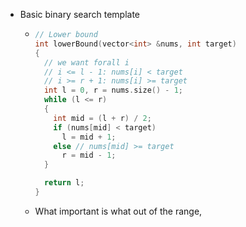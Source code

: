 - Basic binary search template
	- ```cpp
	  // Lower bound
	  int lowerBound(vector<int> &nums, int target)
	  {
	    // we want forall i
	    // i <= l - 1: nums[i] < target
	    // i >= r + 1: nums[i] >= target
	    int l = 0, r = nums.size() - 1;
	    while (l <= r)
	    {
	      int mid = (l + r) / 2;
	      if (nums[mid] < target)
	        l = mid + 1;
	      else // nums[mid] >= target
	        r = mid - 1;
	    }
	  
	    return l;
	  }
	  ```
	- What important is what out of the range,